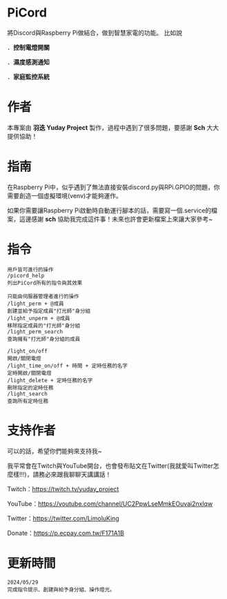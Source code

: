 # PiCord
將Discord與Raspberry Pi做結合，做到智慧家電的功能。
比如說

．**控制電燈開關**

．**濕度感測通知**

．**家庭監控系統**

# 作者
本專案由 **羽迭 Yuday Project** 製作，過程中遇到了很多問題，要感謝 **Sch** 大大提供協助！

# 指南
在Raspberry Pi中，似乎遇到了無法直接安裝discord.py與RPi.GPIO的問題，你需要創造一個虛擬環境(venv)才能夠運作。

如果你需要讓Raspberry Pi啟動時自動運行腳本的話，需要寫一個.service的檔案，這邊感謝 **sch** 協助我完成這件事！未來也許會更新檔案上來讓大家參考~

# 指令
```
用戶皆可進行的操作
/picord_help
列出PiCord所有的指令與其效果

只能由伺服器管理者進行的操作
/light_perm + @成員
創建並給予指定成員"打光師"身分組
/light_unperm + @成員
移除指定成員的"打光師"身分組
/light_perm_search
查詢擁有"打光師"身分組的成員

/light_on/off
開啟/關閉電燈
/light_time_on/off + 時間 + 定時任務的名字
定時開啟/關閉電燈
/light_delete + 定時任務的名字
刪除指定的定時任務
/light_search
查詢所有定時任務
```

# 支持作者
可以的話，希望你們能夠來支持我~

我平常會在Twitch與YouTube開台，也會發布貼文在Twitter(我就愛叫Twitter怎麼樣!!!)，請務必來跟我聊聊天講講話！

Twitch：https://twitch.tv/yuday_project

YouTube：https://youtube.com/channel/UC2PpwLseMmkEOuvai2nxlqw

Twitter：https://twitter.com/LimoluKing

Donate：https://p.ecpay.com.tw/F171A1B

# 更新時間

```
2024/05/29
完成指令提示、創建與給予身分組、操作燈光。
```
